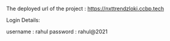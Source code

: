 The deployed url of the project : https://nxttrendzloki.ccbp.tech

Login Details:

username : rahul
password : rahul@2021
